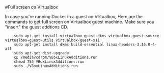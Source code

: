 #Full screen on Virtualbox

In case you're running Docker in a guest on Virtualbox, Here are the commands to get full screen on Virtualbox guest machine. Make sure you "insert" the guest addtions CD.

        sudo apt-get install virtualbox-guest-dkms virtualbox-guest-source virtualbox-guest-utils virtualbox-guest-x11
        sudo apt-get install dkms build-essential linux-headers-3.16.0-4-all
        sudo apt-get dist-upgrade
        cp /media/cdrom/VBoxLinuxAdditions.run
        chmod 755 VBoxLinuxAdditions.run
        sudo ./VBoxLinuxAdditions.run
